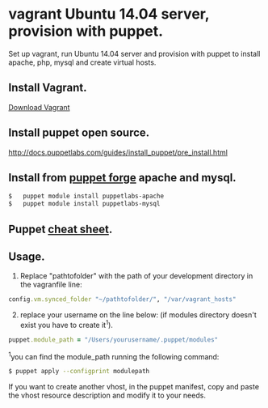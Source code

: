 # vagrant Ubuntu 14.04 server, provision with puppet. 
Set up vagrant, run Ubuntu 14.04 server and provision with puppet to install apache, php, mysql and create virtual hosts.

## Install Vagrant.

[Download Vagrant](https://www.vagrantup.com/downloads.html)

## Install puppet open source.

http://docs.puppetlabs.com/guides/install_puppet/pre_install.html

## Install from [puppet forge](https://forge.puppetlabs.com/) apache and mysql.
```bash
$	puppet module install puppetlabs-apache
$	puppet module install puppetlabs-mysql
```

## Puppet [cheat sheet](https://docs.puppetlabs.com/puppet_core_types_cheatsheet.pdf).

## Usage.

1.	Replace "pathtofolder" with the path of your development directory in the vagranfile line: 
```ruby
config.vm.synced_folder "~/pathtofolder/", "/var/vagrant_hosts" 
```
2.	replace your username on the line below: (if modules directory doesn't exist you have to create it<sup>1</sup>).
```ruby
puppet.module_path = "/Users/yourusername/.puppet/modules"
```
<sup>1</sup>you can find the module_path running the following command:
```bash
$ puppet apply --configprint modulepath
```
If you want to create another vhost, in the puppet manifest, copy and paste the vhost resource description and modify it to your needs.

